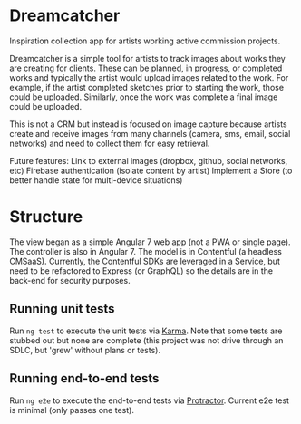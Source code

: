 # Dreamcatcher

Inspiration collection app for artists working active commission projects.

Dreamcatcher is a simple tool for artists to track images about works they are creating for clients. These can be planned, in progress, or completed works and typically the artist would upload images related to the work. For example, if the artist completed sketches prior to starting the work, those could be uploaded. Similarly, once the work was complete a final image could be uploaded.

This is not a CRM but instead is focused on image capture because artists create and receive images from many channels (camera, sms, email, social networks) and need to collect them for easy retrieval. 

Future features:
Link to external images (dropbox, github, social networks, etc)
Firebase authentication (isolate content by artist)
Implement a Store (to better handle state for multi-device situations)

# Structure

The view began as a simple Angular 7 web app (not a PWA or single page). The controller is also in Angular 7. The model is in Contentful (a headless CMSaaS). Currently, the Contentful SDKs are leveraged in a Service, but need to be refactored to Express (or GraphQL) so the details are in the back-end for security purposes.

## Running unit tests

Run `ng test` to execute the unit tests via [Karma](https://karma-runner.github.io). 
Note that some tests are stubbed out but none are complete (this project was not drive through
an SDLC, but 'grew' without plans or tests).

## Running end-to-end tests

Run `ng e2e` to execute the end-to-end tests via [Protractor](http://www.protractortest.org/). 
Current e2e test is minimal (only passes one test).
